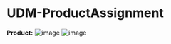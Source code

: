# UDM-ProductAssignment

**Product:**
![image](https://github.com/user-attachments/assets/6a56320b-edbf-459e-b99e-0479f8f09f07)
![image](https://github.com/user-attachments/assets/4f8810d2-b92e-4d32-92c2-e02ed7583cc2)
